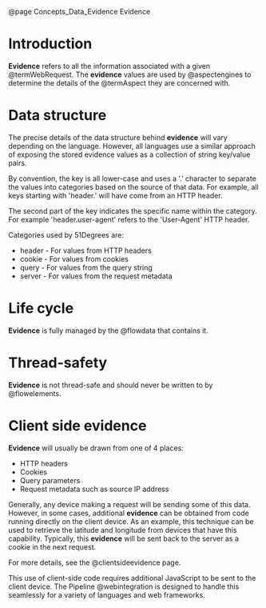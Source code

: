@page Concepts_Data_Evidence Evidence


# Introduction

**Evidence** refers to all the information associated with a given @termWebRequest. 
The **evidence** values are used by @aspectengines to determine 
the details of the @termAspect they are concerned with.

# Data structure

The precise details of the data structure behind **evidence** will vary depending on the
language. However, all languages use a similar approach of exposing the stored evidence
values as a collection of string key/value pairs.

By convention, the key is all lower-case and uses a '.' character to separate the
values into categories based on the source of that data.
For example, all keys starting with 'header.' will have come from an HTTP header.

The second part of the key indicates the specific name within the category.
For example 'header.user-agent' refers to the 'User-Agent' HTTP header.

Categories used by 51Degrees are:

- header - For values from HTTP headers
- cookie - For values from cookies
- query - For values from the query string
- server - For values from the request metadata

# Life cycle

**Evidence** is fully managed by the @flowdata that contains it.

# Thread-safety

**Evidence** is not thread-safe and should never be written to by @flowelements.

# Client side evidence

**Evidence** will usually be drawn from one of 4 places:

* HTTP headers
* Cookies
* Query parameters
* Request metadata such as source IP address

Generally, any device making a request will be sending some of this data. However, in
some cases, additional **evidence** can be obtained from code running directly on the 
client device. 
As an example, this technique can be used to retrieve the latitude and longitude 
from devices that have this capability.
Typically, this **evidence** will be sent back to the server as a cookie in the next request.

For more details, see the @clientsideevidence page.

This use of client-side code requires additional JavaScript to be sent to the client
device. The Pipeline @webintegration is designed to handle 
this seamlessly for a variety of languages and web frameworks.

